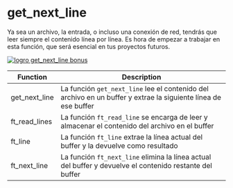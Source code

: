 # get_next_line
Ya sea un archivo, la entrada, o incluso una conexión de red, tendrás que leer siempre el contenido línea por línea.
Es hora de empezar a trabajar en esta función, que será esencial en tus proyectos futuros. 

[![logro get_next_line bonus](https://github.com/byaliego/42-project-badges/blob/main/badges/get_next_linem.png)](./src)

| Function | Description |
| -------- | ----------- |
| get_next_line | La función `get_next_line` lee el contenido del archivo en un buffer y extrae la siguiente línea de ese buffer |
| ft_read_lines | La función `ft_read_line` se encarga de leer y almacenar el contenido del archivo en el buffer                 |
| ft_line       | La función `ft_line` extrae la línea actual del buffer y la devuelve como resultado                            |
| ft_next_line  | La función `ft_next_line` elimina la línea actual del buffer y devuelve el contenido restante del buffer       |
